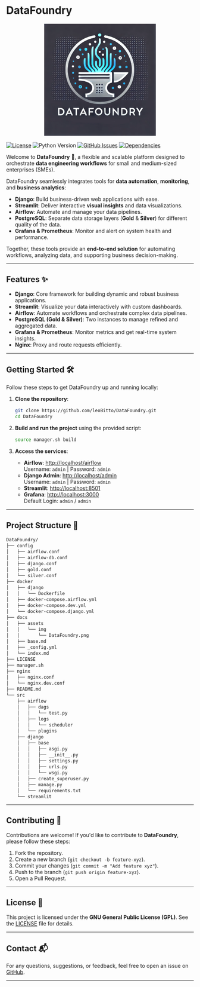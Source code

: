 # DataFoundry

<p align="center">
  <img src="docs/assets/img/DataFoundry.png" alt="DataFoundry" width="300"/>
</p>

[![License](https://img.shields.io/badge/license-GNU-blue)](LICENSE)
![Python Version](https://img.shields.io/badge/python-3.10%2B-brightgreen)
[![GitHub Issues](https://img.shields.io/github/issues/leoBitto/DataFoundry)](https://github.com/leoBitto/DataFoundry/issues)
[![Dependencies](https://img.shields.io/badge/dependencies-up%20to%20date-green)](https://github.com/leoBitto/DataFoundry)

Welcome to **DataFoundry** 🚀, a flexible and scalable platform designed to orchestrate **data engineering workflows** for small and medium-sized enterprises (SMEs).  

DataFoundry seamlessly integrates tools for **data automation**, **monitoring**, and **business analytics**:  
- **Django**: Build business-driven web applications with ease.  
- **Streamlit**: Deliver interactive **visual insights** and data visualizations.  
- **Airflow**: Automate and manage your data pipelines.  
- **PostgreSQL**: Separate data storage layers (**Gold** & **Silver**) for different quality of the data.  
- **Grafana & Prometheus**: Monitor and alert on system health and performance.  

Together, these tools provide an **end-to-end solution** for automating workflows, analyzing data, and supporting business decision-making.

---

## Features ✨

- **Django**: Core framework for building dynamic and robust business applications.  
- **Streamlit**: Visualize your data interactively with custom dashboards.  
- **Airflow**: Automate workflows and orchestrate complex data pipelines.  
- **PostgreSQL (Gold & Silver)**: Two instances to manage refined and aggregated data.  
- **Grafana & Prometheus**: Monitor metrics and get real-time system insights.  
- **Nginx**: Proxy and route requests efficiently.  

---

## Getting Started 🛠️

Follow these steps to get DataFoundry up and running locally:

1. **Clone the repository**:
   ```bash
   git clone https://github.com/leoBitto/DataFoundry.git
   cd DataFoundry
   ```

2. **Build and run the project** using the provided script:
   ```bash
   source manager.sh build
   ```

3. **Access the services**:
   - **Airflow**: [http://localhost/airflow](http://localhost/airflow)  
     Username: `admin` | Password: `admin`
   - **Django Admin**: [http://localhost/admin](http://localhost/admin)  
     Username: `admin` | Password: `admin`
   - **Streamlit**: [http://localhost:8501](http://localhost:8501)  
   - **Grafana**: [http://localhost:3000](http://localhost:3000)  
     Default Login: `admin` / `admin`

---

## Project Structure 📂

```plaintext
DataFoundry/
├── config
│   ├── airflow.conf
│   ├── airflow-db.conf
│   ├── django.conf
│   ├── gold.conf
│   └── silver.conf
├── docker
│   ├── django
│   │   └── Dockerfile
│   ├── docker-compose.airflow.yml
│   ├── docker-compose.dev.yml
│   └── docker-compose.django.yml
├── docs
│   ├── assets
│   │   └── img
│   │       └── DataFoundry.png
│   ├── base.md
│   ├── _config.yml
│   └── index.md
├── LICENSE
├── manager.sh
├── nginx
│   ├── nginx.conf
│   └── nginx.dev.conf
├── README.md
└── src
    ├── airflow
    │   ├── dags
    │   │   └── test.py
    │   ├── logs
    │   │   └── scheduler
    │   └── plugins
    ├── django
    │   ├── base
    │   │   ├── asgi.py
    │   │   ├── __init__.py
    │   │   ├── settings.py
    │   │   ├── urls.py
    │   │   └── wsgi.py
    │   ├── create_superuser.py
    │   ├── manage.py
    │   └── requirements.txt
    └── streamlit
```

---

## Contributing 🤝

Contributions are welcome! If you'd like to contribute to **DataFoundry**, please follow these steps:

1. Fork the repository.
2. Create a new branch (`git checkout -b feature-xyz`).
3. Commit your changes (`git commit -m "Add feature xyz"`).
4. Push to the branch (`git push origin feature-xyz`).
5. Open a Pull Request.

---

## License 📜

This project is licensed under the **GNU General Public License (GPL)**. See the [LICENSE](LICENSE) file for details.

---

## Contact 📬

For any questions, suggestions, or feedback, feel free to open an issue on [GitHub](https://github.com/leoBitto/DataFoundry/issues).

---
